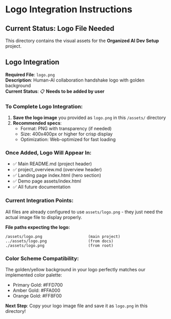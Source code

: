 # Logo Integration Instructions

## Current Status: Logo File Needed

This directory contains the visual assets for the **Organized AI Dev Setup** project.

## Logo Integration

**Required File**: `logo.png`  
**Description**: Human-AI collaboration handshake logo with golden background  
**Current Status**: 📋 **Needs to be added by user**

### To Complete Logo Integration:

1. **Save the logo image** you provided as `logo.png` in this `/assets/` directory
2. **Recommended specs**:
   - Format: PNG with transparency (if needed)
   - Size: 400x400px or higher for crisp display
   - Optimization: Web-optimized for fast loading

### Once Added, Logo Will Appear In:
- ✅ Main README.md (project header)
- ✅ project_overview.md (overview header)  
- ✅ Landing page index.html (hero section)
- ✅ Demo page assets/index.html
- ✅ All future documentation

### Current Integration Points:
All files are already configured to use `assets/logo.png` - they just need the actual image file to display properly.

**File paths expecting the logo:**
```
/assets/logo.png                    (main project)
../assets/logo.png                  (from docs)
./assets/logo.png                   (from root)
```

### Color Scheme Compatibility:
The golden/yellow background in your logo perfectly matches our implemented color palette:
- Primary Gold: #FFD700
- Amber Gold: #FFA000
- Orange Gold: #FF8F00

**Next Step**: Copy your logo image file and save it as `logo.png` in this directory!